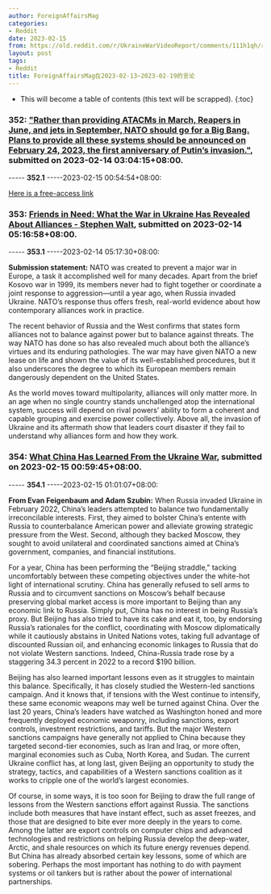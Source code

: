 ```yaml
---
author: ForeignAffairsMag
categories:
- Reddit
date: 2023-02-15
from: https://old.reddit.com/r/UkraineWarVideoReport/comments/111h1qh/rather_than_providing_atacms_in_march_reapers_in/
layout: post
tags:
- Reddit
title: ForeignAffairsMag在2023-02-13~2023-02-19的言论
---
```


* This will become a table of contents (this text will be scrapped).
{:toc}

### 352: ["Rather than providing ATACMs in March, Reapers in June, and jets in September, NATO should go for a Big Bang. Plans to provide all these systems should be announced on February 24, 2023, the first anniversary of Putin’s invasion."](https://old.reddit.com/r/UkraineWarVideoReport/comments/111h1qh/rather_than_providing_atacms_in_march_reapers_in/), submitted on 2023-02-14 03:04:15+08:00.

----- __352.1__ -----2023-02-15 00:54:54+08:00:

[Here is a free-access link](https://www.foreignaffairs.com/guest-pass/redeem/HZMMBPmpGZg)

### 353: [Friends in Need: What the War in Ukraine Has Revealed About Alliances - Stephen Walt](https://old.reddit.com/r/geopolitics/comments/111k9b1/friends_in_need_what_the_war_in_ukraine_has/), submitted on 2023-02-14 05:16:58+08:00.

----- __353.1__ -----2023-02-14 05:17:30+08:00:

**Submission statement:** NATO was created to prevent a major war in Europe, a task it accomplished well for many decades. Apart from the brief Kosovo war in 1999, its members never had to fight together or coordinate a joint response to aggression—until a year ago, when Russia invaded Ukraine. NATO’s response thus offers fresh, real-world evidence about how contemporary alliances work in practice.  

The recent behavior of Russia and the West confirms that states form alliances not to balance against power but to balance against threats. The way NATO has done so has also revealed much about both the alliance’s virtues and its enduring pathologies. The war may have given NATO a new lease on life and shown the value of its well-established procedures, but it also underscores the degree to which its European members remain dangerously dependent on the United States.

As the world moves toward multipolarity, alliances will only matter more. In an age when no single country stands unchallenged atop the international system, success will depend on rival powers’ ability to form a coherent and capable grouping and exercise power collectively. Above all, the invasion of Ukraine and its aftermath show that leaders court disaster if they fail to understand why alliances form and how they work.

### 354: [What China Has Learned From the Ukraine War](https://old.reddit.com/r/geopolitics/comments/112aa3i/what_china_has_learned_from_the_ukraine_war/), submitted on 2023-02-15 00:59:45+08:00.

----- __354.1__ -----2023-02-15 01:01:07+08:00:

**From Evan Feigenbaum and Adam Szubin:** When Russia invaded Ukraine in February 2022, China’s leaders attempted to balance two fundamentally irreconcilable interests. First, they aimed to bolster China’s entente with Russia to counterbalance American power and alleviate growing strategic pressure from the West. Second, although they backed Moscow, they sought to avoid unilateral and coordinated sanctions aimed at China’s government, companies, and financial institutions.

For a year, China has been performing the “Beijing straddle,” tacking uncomfortably between these competing objectives under the white-hot light of international scrutiny. China has generally refused to sell arms to Russia and to circumvent sanctions on Moscow’s behalf because preserving global market access is more important to Beijing than any economic link to Russia. Simply put, China has no interest in being Russia’s proxy. But Beijing has also tried to have its cake and eat it, too, by endorsing Russia’s rationales for the conflict, coordinating with Moscow diplomatically while it cautiously abstains in United Nations votes, taking full advantage of discounted Russian oil, and enhancing economic linkages to Russia that do not violate Western sanctions. Indeed, China-Russia trade rose by a staggering 34.3 percent in 2022 to a record $190 billion.

Beijing has also learned important lessons even as it struggles to maintain this balance. Specifically, it has closely studied the Western-led sanctions campaign. And it knows that, if tensions with the West continue to intensify, these same economic weapons may well be turned against China. Over the last 20 years, China’s leaders have watched as Washington honed and more frequently deployed economic weaponry, including sanctions, export controls, investment restrictions, and tariffs. But the major Western sanctions campaigns have generally not applied to China because they targeted second-tier economies, such as Iran and Iraq, or more often, marginal economies such as Cuba, North Korea, and Sudan. The current Ukraine conflict has, at long last, given Beijing an opportunity to study the strategy, tactics, and capabilities of a Western sanctions coalition as it works to cripple one of the world’s largest economies.  

Of course, in some ways, it is too soon for Beijing to draw the full range of lessons from the Western sanctions effort against Russia. The sanctions include both measures that have instant effect, such as asset freezes, and those that are designed to bite ever more deeply in the years to come. Among the latter are export controls on computer chips and advanced technologies and restrictions on helping Russia develop the deep-water, Arctic, and shale resources on which its future energy revenues depend. But China has already absorbed certain key lessons, some of which are sobering. Perhaps the most important has nothing to do with payment systems or oil tankers but is rather about the power of international partnerships.

